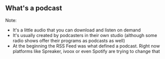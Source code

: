 ## What's a podcast

Note:
* It's a little audio that you can download and listen on demand
* It's usually created by podcasters in their own studio (although some radio shows offer their programs as podcasts as well)
* At the beginning the RSS Feed was what defined a podcast. Right now platforms like Spreaker, ivoox or even Spotify are trying to change that
